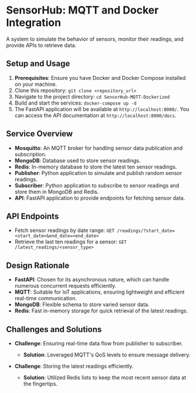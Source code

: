 
# SensorHub: MQTT and Docker Integration

A system to simulate the behavior of sensors, monitor their readings, and provide APIs to retrieve data.

## Setup and Usage

1. **Prerequisites**: Ensure you have Docker and Docker Compose installed on your machine.
2. Clone this repository: `git clone <repository_url>`
3. Navigate to the project directory: `cd SensorHub-MQTT-Dockerized`
4. Build and start the services: `docker-compose up -d`
5. The FastAPI application will be available at `http://localhost:8000/`. You can access the API documentation at `http://localhost:8000/docs`.

## Service Overview

- **Mosquitto**: An MQTT broker for handling sensor data publication and subscription.
- **MongoDB**: Database used to store sensor readings.
- **Redis**: In-memory database to store the latest ten sensor readings.
- **Publisher**: Python application to simulate and publish random sensor readings.
- **Subscriber**: Python application to subscribe to sensor readings and store them in MongoDB and Redis.
- **API**: FastAPI application to provide endpoints for fetching sensor data.

## API Endpoints

- Fetch sensor readings by date range: `GET /readings/?start_date=<start_date>&end_date=<end_date>`
- Retrieve the last ten readings for a sensor: `GET /latest_readings/<sensor_type>`

## Design Rationale

- **FastAPI**: Chosen for its asynchronous nature, which can handle numerous concurrent requests efficiently.
- **MQTT**: Suitable for IoT applications, ensuring lightweight and efficient real-time communication.
- **MongoDB**: Flexible schema to store varied sensor data.
- **Redis**: Fast in-memory storage for quick retrieval of the latest readings.

## Challenges and Solutions

- **Challenge**: Ensuring real-time data flow from publisher to subscriber.
  - **Solution**: Leveraged MQTT's QoS levels to ensure message delivery.
  
- **Challenge**: Storing the latest readings efficiently.
  - **Solution**: Utilized Redis lists to keep the most recent sensor data at the fingertips.
